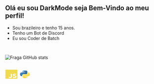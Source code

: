 ## Olá eu sou DarkMode seja Bem-Vindo ao meu perfil!


- Sou brazileiro e tenho 15 anos.
- Tenho um Bot de Discord
- Eu sou Coder de Batch

 
 
![Fraga GitHub stats](https://github-readme-stats.vercel.app/api?username=DarkMode-Coder&show_icons=true&theme=github_dark&count_private=true)

<div style="display: inline_block"><br>
  <img align="center" alt="Rafa-Js" height="30" width="40" src="https://raw.githubusercontent.com/devicons/devicon/master/icons/javascript/javascript-plain.svg">
  <img align="center" alt="Rafa-Python" height="30" width="40" src="https://raw.githubusercontent.com/devicons/devicon/master/icons/python/python-original.svg">
</div>
